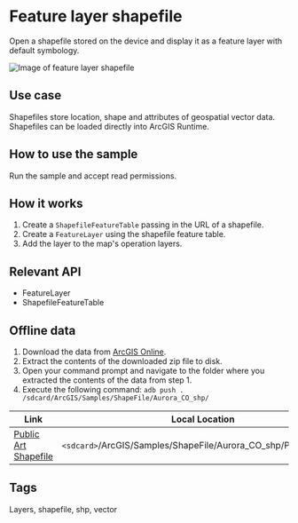# Feature layer shapefile

Open a shapefile stored on the device and display it as a feature layer with default symbology.

![Image of feature layer shapefile](feature-layer-shapefile.png)

## Use case

Shapefiles store location, shape and attributes of geospatial vector data. Shapefiles can be loaded directly into ArcGIS Runtime.

## How to use the sample

Run the sample and accept read permissions.

## How it works

1. Create a `ShapefileFeatureTable` passing in the URL of a shapefile.
1. Create a `FeatureLayer` using the shapefile feature table.
1. Add the layer to the map's operation layers.

## Relevant API

* FeatureLayer
* ShapefileFeatureTable

## Offline data

1. Download the data from [ArcGIS Online](https://www.arcgis.com/home/item.html?id=d98b3e5293834c5f852f13c569930caa).
1. Extract the contents of the downloaded zip file to disk.
1. Open your command prompt and navigate to the folder where you extracted the contents of the data from step 1.
1. Execute the following command:
`adb push . /sdcard/ArcGIS/Samples/ShapeFile/Aurora_CO_shp/`

Link | Local Location
---------|-------|
|[Public Art Shapefile](https://www.arcgis.com/home/item.html?id=d98b3e5293834c5f852f13c569930caa)| `<sdcard>`/ArcGIS/Samples/ShapeFile/Aurora_CO_shp/Public_Art.shp|

## Tags

Layers, shapefile, shp, vector